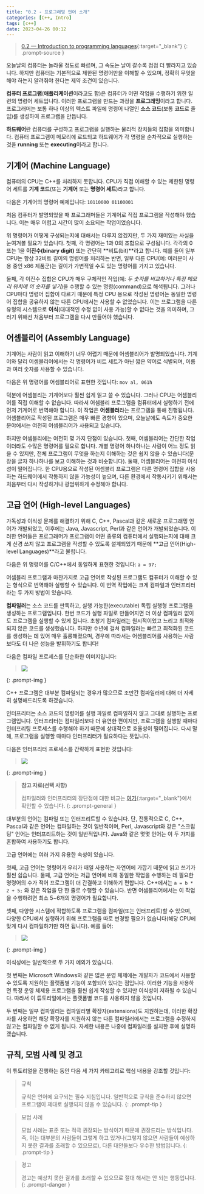 ```yaml
---
title: "0.2 - 프로그래밍 언어 소개"
categories: [C++, Intro]
tags: [c++]
date: 2023-04-26 00:12
---
```


>[0.2 — Introduction to programming languages](https://www.learncpp.com/cpp-tutorial/introduction-to-programming-languages/){:target="_blank"}
{: .prompt-source }

오늘날의 컴퓨터는 놀라울 정도로 빠르며, 그 속도는 날이 갈수록 점점 더 빨라지고 있습니다. 하지만 컴퓨터는 기본적으로 제한된 명령어만을 이해할 수 있으며, 정확히 무엇을 해야 하는지 알려줘야 한다는 제약 조건이 있습니다.

**컴퓨터 프로그램**(**애플리케이션**이라고도 함)은 컴퓨터가 어떤 작업을 수행하기 위한 일련의 명령어 세트입니다. 이러한 프로그램을 만드는 과정을 **프로그래밍**이라고 합니다. 프로그래머는 보통 하나 이상의 텍스트 파일에 명령어 나열인 **소스 코드**(보통 **코드**로 줄임)를 생성하여 프로그램을 만듭니다.

**하드웨어**란 컴퓨터를 구성하고 프로그램을 실행하는 물리적 장치들의 집합을 의미합니다. 컴퓨터 프로그램이 메모리에 로드되고 하드웨어가 각 명령을 순차적으로 실행하는 것을 **running** 또는 **executing**이라고 합니다.

## 기계어 (Machine Language)

컴퓨터의 CPU는 C++를 처리하지 못합니다. CPU가 직접 이해할 수 있는 제한된 명령어 세트를 **기계 코드**(또는 **기계어** 또는 **명령어 세트**)라고 합니다.

다음은 기계어의 명령어 예제입니다: `10110000 01100001`

처음 컴퓨터가 발명되었을 때 프로그래머들은 기계어로 직접 프로그램을 작성해야 했습니다. 이는 매우 어렵고 시간이 많이 소요되는 작업이었습니다.

위 명령어가 어떻게 구성되는지에 대해서는 다루지 않겠지만, 두 가지 재미있는 사실을 눈여겨볼 필요가 있습니다. 첫째, 각 명령어는 1과 0의 조합으로 구성됩니다. 각각의 0 또는 1을 **이진수(binary digit)** 또는 간단히 **비트(bit)**라고 합니다. 예를 들어 일부 CPU는 항상 32비트 길이의 명령어를 처리하는 반면, 일부 다른 CPU(예: 여러분이 사용 중인 x86 제품군)는 길이가 가변적일 수도 있는 명령어를 가지고 있습니다.

둘째, 각 이진수 집합은 CPU가 매우 구체적인 작업(예: _두 숫자를 비교하거나_ _특정 메모리 위치에 이 숫자를 넣기_)을 수행할 수 있는 명령(command)으로 해석됩니다. 그러나 CPU마다 명령어 집합이 다르기 때문에 특정 CPU 용으로 작성된 명령어는 동일한 명령어 집합을 공유하지 않는 다른 CPU에서는 사용할 수 없었습니다. 이는 프로그램을 다른 유형의 시스템으로 **이식**(대대적인 수정 없이 사용 가능)할 수 없다는 것을 의미하며, 그러기 위해선 처음부터 프로그램을 다시 만들어야 했습니다.

## 어셈블리어 (Assembly Language)

기계어는 사람이 읽고 이해하기 너무 어렵기 때문에 어셈블리어가 발명되었습니다. 기계어와 달리 어셈블리어에서는 각 명령어가 비트 세트가 아닌 짧은 약어로 식별되며, 이름과 여러 숫자를 사용할 수 있습니다.

다음은 위 명령어를 어셈블리어로 표현한 것입니다: `mov al, 061h`

덕분에 어셈블리는 기계어보다 훨씬 쉽게 읽고 쓸 수 있습니다. 그러나 CPU는 어셈블리어를 직접 이해할 수 없습니다. 따라서 어셈블리 프로그램을 컴퓨터에서 실행하기 전에 먼저 기계어로 번역해야 합니다. 이 작업은 **어셈블러**라는 프로그램을 통해 진행됩니다. 어셈블리어로 작성된 프로그램은 매우 빠른 경향이 있으며, 오늘날에도 속도가 중요한 분야에서는 여전히 어셈블리어가 사용되고 있습니다.

하지만 어셈블리에는 여전히 몇 가지 단점이 있습니다. 첫째, 어셈블리어는 간단한 작업이더라도 수많은 명령어를 필요로 합니다. 개별 명령어 하나하나는 사람이 어느 정도 읽을 수 있지만, 전체 프로그램이 무엇을 하는지 이해하는 것은 쉽지 않을 수 있습니다(문장을 글자 하나하나를 보고 이해하는 것과 비슷합니다). 둘째, 어셈블리어는 여전히 이식성이 떨어집니다. 한 CPU용으로 작성된 어셈블리 프로그램은 다른 명령어 집합을 사용하는 하드웨어에서 작동하지 않을 가능성이 높으며, 다른 환경에서 작동시키기 위해서는 처음부터 다시 작성하거나 광범위하게 수정해야 합니다.

## 고급 언어 (High-level Languages)

가독성과 이식성 문제를 해결하기 위해 C, C++, Pascal과 같은 새로운 프로그래밍 언어가 개발되었고, 이후에는 Java, Javascript, Perl과 같은 언어가 개발되었습니다. 이러한 언어들은 프로그래머가 프로그램이 어떤 종류의 컴퓨터에서 실행되는지에 대해 크게 신경 쓰지 않고 프로그램을 작성할 수 있도록 설계되었기 때문에 **고급 언어(High-level Languages)**라고 불립니다.

다음은 위 명령어를 C/C++에서 동일하게 표현한 것입니다: `a = 97;`

어셈블리 프로그램과 마찬가지로 고급 언어로 작성된 프로그램도 컴퓨터가 이해할 수 있는 형식으로 번역해야 실행할 수 있습니다. 이 번역 작업에는 크게 컴파일과 인터프리터라는 두 가지 방법이 있습니다.

**컴파일러**는 소스 코드를 판독하고, 실행 가능한(executable) 독립 실행형 프로그램을 생성하는 프로그램입니다. 한번 코드가 실행 파일로 만들어지면 더 이상 컴파일러 없이도 프로그램을 실행할 수 있게 됩니다. 초창기 컴파일러는 원시적이었고 느리고 최적화되지 않은 코드를 생성했습니다. 하지만 수년에 걸쳐 컴파일러는 빠르고 최적화된 코드를 생성하는 데 있어 매우 훌륭해졌으며, 경우에 따라서는 어셈블리어를 사용하는 사람보다도 더 나은 성능을 발휘하기도 합니다!

다음은 컴파일 프로세스를 단순화한 이미지입니다:

> <img src="https://www.learncpp.com/images/CppTutorial/Chapter0/Compiling-min.png?ezimgfmt=rs:521x161/rscb2/ng:webp/ngcb2">
{: .prompt-img }

C++ 프로그램은 대부분 컴파일되는 경우가 많으므로 조만간 컴파일러에 대해 더 자세히 설명해드리도록 하겠습니다.

인터프리터는 소스 코드의 명령어를 실행 파일로 컴파일하지 않고 그대로 실행하는 프로그램입니다. 인터프리터는 컴파일러보다 더 유연한 편이지만, 프로그램을 실행할 때마다 인터프리팅 프로세스를 수행해야 하기 때문에 상대적으로 효율성이 떨어집니다. 다시 말해, 프로그램을 실행할 때마다 인터프리터가 필요하다는 뜻입니다.

다음은 인터프리터 프로세스를 간략하게 표현한 것입니다:

><img src="https://www.learncpp.com/images/CppTutorial/Chapter0/Interpreting-min.png?ezimgfmt=rs:537x45/rscb2/ng:webp/ngcb2">
{: .prompt-img }

> **참고 자료(선택 사항)**
> 
> 컴파일러와 인터프리터의 장단점에 대한 비교는 [여기](https://stackoverflow.com/questions/38491212/difference-between-compiled-and-interpreted-languages/38491646#38491646){:target="_blank"}에서 확인할 수 있습니다.
{: .prompt-general }

대부분의 언어는 컴파일 또는 인터프리트할 수 있습니다. 단, 전통적으로 C, C++, Pascal과 같은 언어는 컴파일하는 것이 일반적이며, Perl, Javascript와 같은 "스크립팅" 언어는 인터프리트하는 것이 일반적입니다. Java와 같은 몇몇 언어는 이 두 가지를 혼합하여 사용하기도 합니다.

고급 언어에는 여러 가지 유용한 속성이 있습니다.

첫째, 고급 언어는 명령어가 우리가 매일 사용하는 자연어에 가깝기 때문에 읽고 쓰기가 훨씬 쉽습니다. 둘째, 고급 언어는 저급 언어에 비해 동일한 작업을 수행하는 데 필요한 명령어의 수가 적어 프로그램이 더 간결하고 이해하기 편합니다. C++에서는 `a = b * 2 + 5;` 와 같은 작업을 단 한 줄로 수행할 수 있습니다. 반면 어셈블리어에서는 이 작업을 수행하려면 최소 5~6개의 명령어가 필요합니다.

셋째, 다양한 시스템에 적합하도록 프로그램을 컴파일(또는 인터프리트)할 수 있으며, 다양한 CPU에서 실행하기 위해 프로그램을 따로 변경할 필요가 없습니다(해당 CPU에 맞게 다시 컴파일하기만 하면 됩니다). 예를 들어:

><img src="https://www.learncpp.com/images/CppTutorial/Chapter0/Portability-min.png?ezimgfmt=rs:481x261/rscb2/ng:webp/ngcb2">
{: .prompt-img }

이식성에는 일반적으로 두 가지 예외가 있습니다.

첫 번째는 Microsoft Windows와 같은 많은 운영 체제에는 개발자가 코드에서 사용할 수 있도록 지원하는 플랫폼별 기능이 포함되어 있다는 점입니다. 이러한 기능을 사용하면 특정 운영 체제용 프로그램을 훨씬 쉽게 작성할 수 있지만 이식성이 저하될 수 있습니다. 따라서 이 튜토리얼에서는 플랫폼별 코드를 사용하지 않을 것입니다.

두 번째는 일부 컴파일러는 컴파일러별 확장자(extensions)도 지원하는데, 이러한 확장자를 사용하면 해당 확장자를 지원하지 않는 다른 컴파일러에서는 프로그램을 수정하지 않고는 컴파일할 수 없게 됩니다. 자세한 내용은 나중에 컴파일러를 설치한 후에 설명하겠습니다.

## 규칙, 모범 사례 및 경고

이 튜토리얼을 진행하는 동안 다음 세 가지 카테고리로 핵심 내용을 강조할 것입니다:

> 규칙
> 
> 규칙은 언어에 요구되는 필수 지침입니다. 일반적으로 규칙을 준수하지 않으면 프로그램이 제대로 실행되지 않을 수 있습니다.
{: .prompt-tip }

> 모범 사례
>
> 모범 사례는 표준 또는 적극 권장되는 방식이기 때문에 권장드리는 방식입니다. 즉, 이는 대부분의 사람들이 그렇게 하고 있거나(그렇지 않으면 사람들이 예상하지 못한 결과를 초래할 수 있으므로), 다른 대안들보다 우수한 방법입니다.
{: .prompt-tip }

> 경고
>
> 경고는 예상치 못한 결과를 초래할 수 있으므로 절대 해서는 안 되는 행동입니다.
{: .prompt-danger }

